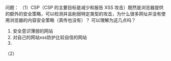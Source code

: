 问题：
（1）CSP（CSP 的主要目标是减少和报告 XSS 攻击）既然是浏览器提供的额外的安全策略，可以检测并且削弱特定类型的攻击，为什么很多网址并没有使用浏览器的内容安全策略（真传也没有）？
可以理解为这几点吗？
1. 安全意识薄弱的网站
2. 对自己的网站xss防护比较自信的网站
3. 
（2）